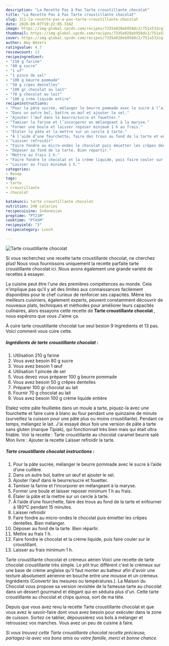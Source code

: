 ```yaml
---
description: "La Recette Pas à Pas Tarte croustillante chocolat"
title: "La Recette Pas à Pas Tarte croustillante chocolat"
slug: 311-la-recette-pas-a-pas-tarte-croustillante-chocolat
date: 2020-09-07T19:22:05.334Z
image: https://img-global.cpcdn.com/recipes/7335e028eb958dc2/751x532cq70/tarte-croustillante-chocolat-photo-principale-de-la-recette.jpg
thumbnail: https://img-global.cpcdn.com/recipes/7335e028eb958dc2/751x532cq70/tarte-croustillante-chocolat-photo-principale-de-la-recette.jpg
cover: https://img-global.cpcdn.com/recipes/7335e028eb958dc2/751x532cq70/tarte-croustillante-chocolat-photo-principale-de-la-recette.jpg
author: Amy Waters
ratingvalue: 4.7
reviewcount: 13
recipeingredient:
- "210 g farine"
- "80 g sucre"
- "1 uf"
- "1 pince de sel"
- "100 g beurre pommade"
- "50 g crpes dentelles"
- "100 gr chocolat au lait"
- "70 g chocolat au lait"
- "100 g crme liquide entire"
recipeinstructions:
- "Pour la pâte sucrée, mélanger le beurre pommade avec le sucre à l’aide d’une cuillère."
- "Dans un autre bol, battre un œuf et ajouter le sel."
- "Ajouter l’œuf dans le beurre/sucre et fouetter."
- "Tamiser la farine et l’incorporer en mélangeant à la maryse."
- "Former une boule et laisser reposer minimum 1 h au frais."
- "Étaler la pâte et la mettre sur un cercle à tarte."
- "À l’aide d’une fourchette, faire des trous au fond de la tarte et enfourner à 180°C pendant 15 minutes."
- "Laisser refroidir"
- "Faire fondre au micro-ondes le chocolat puis émietter les crêpes dentelles. Bien mélanger."
- "Déposer au fond de la tarte. Bien répartir."
- "Mettre au frais 1 h."
- "Faire fondre le chocolat et la crème liquide, puis faire couler sur le croustillant."
- "Laisser au frais minimum 1 h."
categories:
- Resep
tags:
- tarte
- croustillante
- chocolat

katakunci: tarte croustillante chocolat 
nutrition: 240 calories
recipecuisine: Indonesian
preptime: "PT21M"
cooktime: "PT45M"
recipeyield: "3"
recipecategory: Lunch

---
```



![Tarte croustillante chocolat](https://img-global.cpcdn.com/recipes/7335e028eb958dc2/751x532cq70/tarte-croustillante-chocolat-photo-principale-de-la-recette.jpg)

Si vous recherchez une recette tarte croustillante chocolat, ne cherchez plus! Nous vous fournissons uniquement la recette parfaite tarte croustillante chocolat ici. Nous avons également une grande variété de recettes à essayer.

La cuisine peut être l'une des premières compétences au monde. Cela n'implique pas qu'il y ait des limites aux connaissances facilement disponibles pour le chef curieux de renforcer ses capacités. Même les meilleurs cuisiniers, également experts, peuvent constamment découvrir de nouveaux plats, techniques et méthodes pour améliorer leurs capacités culinaires, alors essayons cette recette de <strong> Tarte croustillante chocolat </strong>, nous espérons que vous J'aime ça.

<!--inarticleads1-->

À cuire tarte croustillante chocolat tue seul besion 9 Ingrédients et 13 pas. Voici comment vous cuire cette.

##### Ingrédients de tarte croustillante chocolat :

1. Utilisation 210 g farine
1. Vous avez besoin 80 g sucre
1. Vous avez besoin 1 œuf
1. Utilisation 1 pincée de sel
1. Vous devez vous préparer 100 g beurre pommade
1. Vous avez besoin 50 g crêpes dentelles
1. Préparer 100 gr chocolat au lait
1. Fournir 70 g chocolat au lait
1. Vous avez besoin 100 g crème liquide entière


Etalez votre pâte feuilletée dans un moule à tarte, piquez-la avec une fourchette et faire cuire à blanc au four pendant une quinzaine de minute (surveillez la cuisson pour une pâte plus ou moins croustillante). Pendant ce temps, mélangez le lait. J&#39;ai essayé deux fois une version de pâte à tarte sans gluten (marque Tipiak), qui fonctionnait très bien mais qui était ultra friable. Voir la recette : Tarte croustillante au chocolat caramel beurre salé Mon livre : Ajouter la recette Laisser refroidir la tarte. 

<!--inarticleads2-->

##### Tarte croustillante chocolat instructions :

1. Pour la pâte sucrée, mélanger le beurre pommade avec le sucre à l’aide d’une cuillère.
1. Dans un autre bol, battre un œuf et ajouter le sel.
1. Ajouter l’œuf dans le beurre/sucre et fouetter.
1. Tamiser la farine et l’incorporer en mélangeant à la maryse.
1. Former une boule et laisser reposer minimum 1 h au frais.
1. Étaler la pâte et la mettre sur un cercle à tarte.
1. À l’aide d’une fourchette, faire des trous au fond de la tarte et enfourner à 180°C pendant 15 minutes.
1. Laisser refroidir
1. Faire fondre au micro-ondes le chocolat puis émietter les crêpes dentelles. Bien mélanger.
1. Déposer au fond de la tarte. Bien répartir.
1. Mettre au frais 1 h.
1. Faire fondre le chocolat et la crème liquide, puis faire couler sur le croustillant.
1. Laisser au frais minimum 1 h.


Tarte croustillante chocolat et crémeux aérien Voici une recette de tarte chocolat croustillante très simple. Le ptit truc différent c&#39;est le crémeux sur une base de crème anglaise qu&#39;il faut monter au batteur afin d&#39;avoir une texture absolument aérienne en bouche entre une mousse et un crémeux. Ingrédients (Convertir les mesures ou températures.). La Maison du Chocolat vous propose sa version revisitée de la fameuse tarte au chocolat dans un dessert gourmand et élégant qui en séduira plus d&#39;un. Cette tarte croustillante au chocolat et chips quinoa, sort de ma tête. 

<!--inarticleads1-->

<p>
Depuis que vous avez revu la recette Tarte croustillante chocolat et que vous avez le savoir-faire dont vous avez besoin pour exécuter dans la zone de cuisson. Sortez ce tablier, dépoussiérez vos bols à mélanger et retroussez vos manches. Vous avez un peu de cuisine à faire.
</p>

<p>
<i>Si vous trouvez cette Tarte croustillante chocolat recette précieuse, partagez-la avec vos bons amis ou votre famille, merci et bonne chance.</i>
</p>
